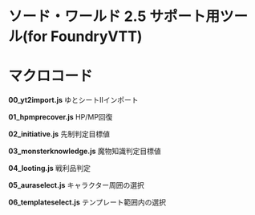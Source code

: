# ソード・ワールド 2.5 サポート用ツール(for FoundryVTT)
# マクロコード

**00_yt2import.js**
ゆとシートIIインポート

**01_hpmprecover.js**
HP/MP回復

**02_initiative.js**
先制判定目標値

**03_monsterknowledge.js**
魔物知識判定目標値

**04_looting.js**
戦利品判定

**05_auraselect.js**
キャラクター周囲の選択

**06_templateselect.js**
テンプレート範囲内の選択
